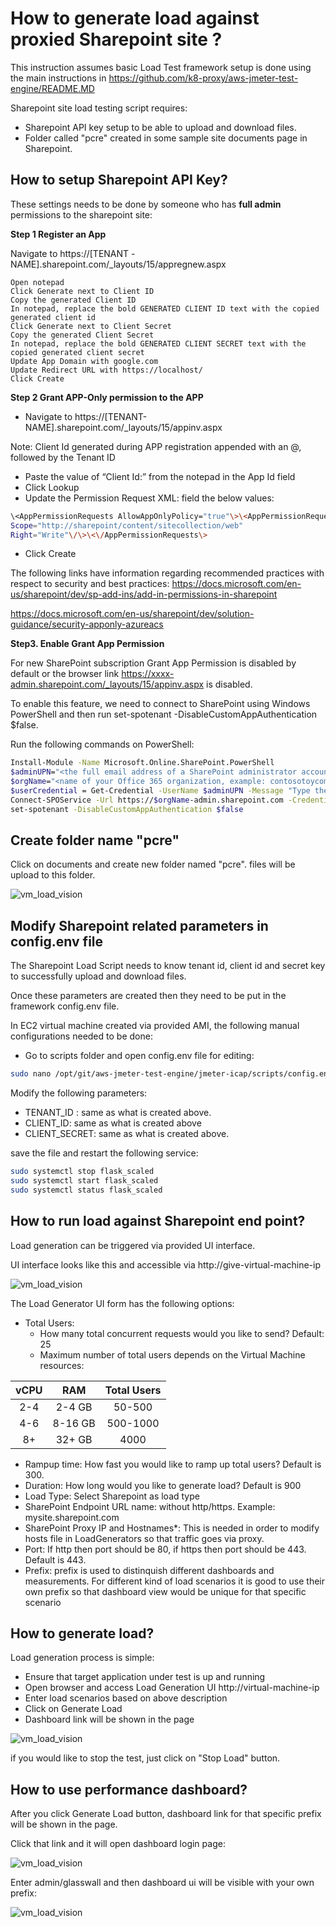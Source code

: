 # How to generate load against proxied Sharepoint site ?

This instruction assumes basic Load Test framework setup is done using the main instructions in https://github.com/k8-proxy/aws-jmeter-test-engine/README.MD

Sharepoint site load testing script requires:
- Sharepoint API key setup to be able to upload and download files.
- Folder called "pcre" created in some sample site documents page in Sharepoint.



## How to setup Sharepoint API Key?

These settings needs to be done by someone who has **full admin** permissions to the sharepoint site:

**Step 1 Register an App**

Navigate to https://[TENANT -NAME].sharepoint.com/_layouts/15/appregnew.aspx

    Open notepad
    Click Generate next to Client ID
    Copy the generated Client ID
    In notepad, replace the bold GENERATED CLIENT ID text with the copied generated client id
    Click Generate next to Client Secret
    Copy the generated Client Secret
    In notepad, replace the bold GENERATED CLIENT SECRET text with the copied generated client secret
    Update App Domain with google.com
    Update Redirect URL with https://localhost/
    Click Create

 **Step 2 Grant APP-Only permission to the APP**

- Navigate to https://[TENANT-NAME].sharepoint.com/_layouts/15/appinv.aspx

Note: Client Id generated during APP registration appended with an @, followed by the Tenant ID

- Paste the value of “Client Id:” from the notepad in the App Id field
- Click Lookup
- Update the Permission Request XML: field the below values:
```bash
\<AppPermissionRequests AllowAppOnlyPolicy="true"\>\<AppPermissionRequest
Scope="http://sharepoint/content/sitecollection/web"
Right="Write"\/\>\<\/AppPermissionRequests\>
```
- Click Create

The following links have information regarding recommended practices with respect to security and best practices: 
https://docs.microsoft.com/en-us/sharepoint/dev/sp-add-ins/add-in-permissions-in-sharepoint

https://docs.microsoft.com/en-us/sharepoint/dev/solution-guidance/security-apponly-azureacs 

**Step3. Enable Grant App Permission**

For new SharePoint subscription Grant App Permission is disabled by default or the browser link https://xxxx-admin.sharepoint.com/_layouts/15/appinv.aspx is disabled. 

To enable this feature, we need to connect to SharePoint using Windows PowerShell and then run set-spotenant -DisableCustomAppAuthentication $false.

Run the following commands on PowerShell:

```bash
Install-Module -Name Microsoft.Online.SharePoint.PowerShell
$adminUPN="<the full email address of a SharePoint administrator account, example: jdoe@contosotoycompany.onmicrosoft.com>"
$orgName="<name of your Office 365 organization, example: contosotoycompany>"
$userCredential = Get-Credential -UserName $adminUPN -Message "Type the password."
Connect-SPOService -Url https://$orgName-admin.sharepoint.com -Credential $userCredential
set-spotenant -DisableCustomAppAuthentication $false
```
## Create folder name "pcre"

Click on documents and create new folder named "pcre". files will be upload to this folder.

![vm_load_vision](img/Share-Point-Folder.png)

## Modify Sharepoint related parameters in config.env file

The Sharepoint Load Script needs to know tenant id, client id and secret key to successfully upload and download files.

Once these parameters are created then they need to be put in the framework config.env file.

In EC2 virtual machine created via provided AMI, the following manual configurations needed to be done:

- Go to scripts folder and open config.env file for editing:

```bash
sudo nano /opt/git/aws-jmeter-test-engine/jmeter-icap/scripts/config.env
```
 Modify the following parameters:

- TENANT_ID : same as what is created above.
- CLIENT_ID: same as what is created above
- CLIENT_SECRET: same as what is created above.

save the file and restart the following service:

```bash
sudo systemctl stop flask_scaled 
sudo systemctl start flask_scaled
sudo systemctl status flask_scaled
```

## How to run load against Sharepoint end point?

Load generation can be triggered via provided UI interface.

UI interface looks like this and accessible via http://give-virtual-machine-ip

![vm_load_vision](img/Share-Point-Load-UI.png)

The Load Generator UI form has the following options:

- Total Users: 
    - How many total concurrent requests would you like to send? Default: 25
    - Maximum number of total users depends on the Virtual Machine resources:

| vCPU     | RAM | Total Users    | 
| :----:   | :----:   |    :----: |
| 2-4      | 2-4 GB     | 50-500   |
| 4-6  | 8-16  GB      | 500-1000| 
| 8+ | 32+  GB      | 4000| 

- Rampup time: How fast you would like to ramp up total users? Default is 300.
- Duration: How long would you like to generate load? Default is 900
- Load Type: Select Sharepoint as load type
- SharePoint Endpoint URL name: without http/https. Example: mysite.sharepoint.com
- SharePoint Proxy IP and Hostnames*: This is needed in order to modify hosts file in LoadGenerators so that traffic goes via proxy. 
- Port: If http then port should be 80, if https then port should be 443. Default is 443.
- Prefix: prefix is used to distinquish different dashboards and measurements. For different kind of load scenarios it is good to use their own prefix so that dashboard view would be unique for that specific scenario

## How to generate load?

Load generation process is simple:

- Ensure that target application under test is up and running
- Open browser and access Load Generation UI http://virtual-machine-ip
- Enter load scenarios based on above description
- Click on Generate Load
- Dashboard link will be shown in the page

![vm_load_vision](img/Scaled-Load-UI-Dashboard-Link.png)

if you would like to stop the test, just click on "Stop Load" button.

## How to use performance dashboard?

After you click Generate Load button, dashboard link for that specific prefix will be shown in the page.

Click that link and it will open dashboard login page:

![vm_load_vision](img/Grafana-login.png)

Enter admin/glasswall and then dashboard ui will be visible with your own prefix:

![vm_load_vision](img/Share-Point-Dashboard.png)

